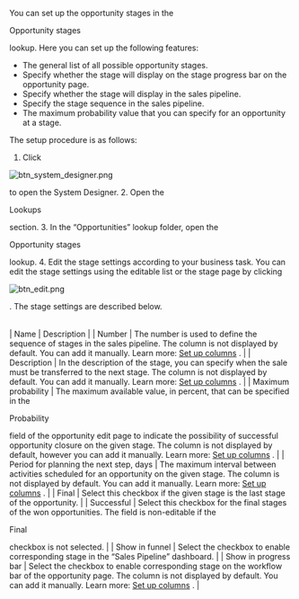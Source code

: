 


 You can set up the opportunity stages in the
 
 Opportunity stages
 
 lookup. Here you can set up the following features:
 


* The general list of all possible opportunity stages.
* Specify whether the stage will display on the stage progress bar on the opportunity page.
* Specify whether the stage will display in the sales pipeline.
* Specify the stage sequence in the sales pipeline.
* The maximum probability value that you can specify for an opportunity at a stage.



 The setup procedure is as follows:
 


1. Click
 
![btn_system_designer.png](/guides/sites/en/files/documentation/user/en/opportunities/BPMonlineHelp/opportunities_stages_setup/btn_system_designer.png)

 to open the System Designer.
2. Open the
 
 Lookups
 
 section.
3. In the “Opportunities” lookup folder, open the
 
 Opportunity stages
 
 lookup.
4. Edit the stage settings according to your business task. You can edit the stage settings using the editable list or the stage page by clicking
 
![btn_edit.png](/guides/sites/en/files/documentation/user/en/opportunities/BPMonlineHelp/opportunities_stages_setup/btn_edit.png)

 . The stage settings are described below.
 





|  |  |
| --- | --- |
| 
 Name
  | 
 Description
  |
| 
 Number
  | 
 The number is used to define the sequence of stages in the sales pipeline. The column is not displayed by default. You can add it manually. Learn more:
 [Set up columns](/docs/8-0/user/platform_basics/user_interface/record_list/record_lists#title-756-6) 
 .
  |
| 
 Description
  | 
 In the description of the stage, you can specify when the sale must be transferred to the next stage. The column is not displayed by default. You can add it manually. Learn more:
 [Set up columns](/docs/8-0/user/platform_basics/user_interface/record_list/record_lists#title-756-6) 
 .
  |
| 
 Maximum probability
  | 
 The maximum available value, in percent, that can be specified in the
 
 Probability
 
 field of the opportunity edit page to indicate the possibility of successful opportunity closure on the given stage. The column is not displayed by default, however you can add it manually. Learn more:
 [Set up columns](/docs/8-0/user/platform_basics/user_interface/record_list/record_lists#title-756-6) 
 .
  |
| 
 Period for planning the next step, days
  | 
 The maximum interval between activities scheduled for an opportunity on the given stage. The column is not displayed by default. You can add it manually. Learn more:
 [Set up columns](/docs/8-0/user/platform_basics/user_interface/record_list/record_lists#title-756-6) 
 .
  |
| 
 Final
  | 
 Select this checkbox if the given stage is the last stage of the opportunity.
  |
| 
 Successful
  | 
 Select this checkbox for the final stages of the won opportunities. The field is non-editable if the
 
 Final
 
 checkbox is not selected.
  |
| 
 Show in funnel
  | 
 Select the checkbox to enable corresponding stage in the “Sales Pipeline” dashboard.
  |
| 
 Show in progress bar
  | 
 Select the checkbox to enable corresponding stage on the workflow bar of the opportunity page. The column is not displayed by default. You can add it manually. Learn more:
 [Set up columns](/docs/8-0/user/platform_basics/user_interface/record_list/record_lists#title-756-6) 
 .
  |




